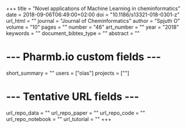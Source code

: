 +++
title = "Novel applications of Machine Learning in cheminformatics"
date = 2018-09-06T06:49:00+02:00
doi = "10.1186/s13321-018-0301-z"
url_html = ""
journal = "Journal of Cheminformatics"
author = "Spjuth O"
volume = "10"
pages = ""
number = "46"
art_number = ""
year = "2018"
keywords = ""
document_bibtex_type = ""
abstract = ""
# --- Pharmb.io custom fields ---
short_summary = ""
users = ["olas"]
projects = [""]
# --- Tentative URL fields ---
url_repo_data = ""
url_repo_paper = ""
url_repo_code = ""
url_repo_notebook = ""
url_tutorial = ""
+++



